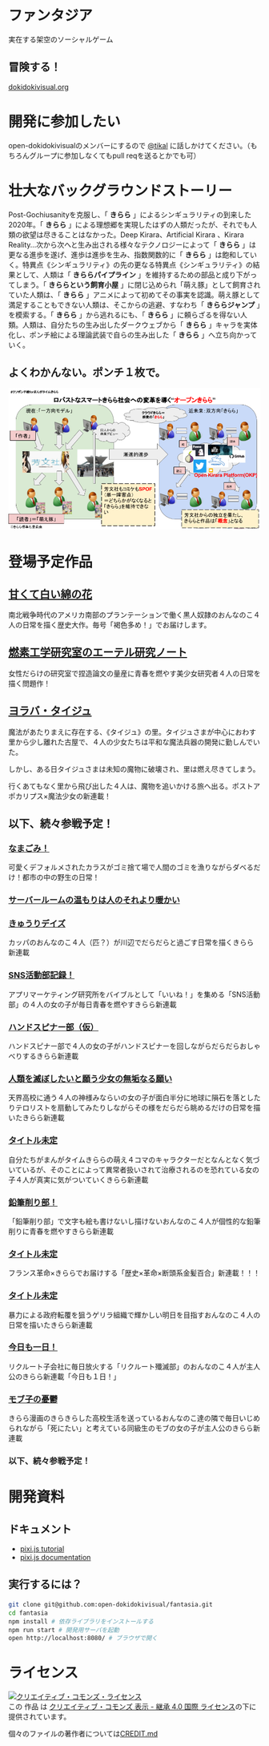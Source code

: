 # ファンタジア
実在する架空のソーシャルゲーム

## 冒険する！

[dokidokivisual.org](http://dokidokivisual.org/)

# 開発に参加したい

open-dokidokivisualのメンバーにするので [@tikal](https://twitter.com/tikal) に話しかけてください。（もちろんグループに参加しなくてもpull reqを送るとかでも可）

# 壮大なバックグラウンドストーリー

Post-Gochiusanityを克服し、「 **きらら** 」によるシンギュラリティの到来した2020年。「 **きらら** 」による理想郷を実現したはずの人類だったが、それでも人類の欲望は尽きることはなかった。Deep Kirara、Artificial Kirara
、Kirara Reality…次から次へと生み出される様々なテクノロジーによって「 **きらら** 」は更なる進歩を遂げ、進歩は進歩を生み、指数関数的に「 **きらら** 」は飽和していく。特異点《シンギュラリティ》の先の更なる特異点《シンギュラリティ》の結果として、人類は「 **きららパイプライン** 」を維持するための部品と成り下がってしまう。「 **きららという飼育小屋** 」に閉じ込められ「萌え豚」として飼育されていた人類は、「 **きらら** 」アニメによって初めてその事実を認識。萌え豚として満足することもできない人類は、そこからの逃避、すなわち「 **きららジャンプ** 」を模索する。「 **きらら** 」から逃れるにも、「 **きらら** 」に頼らざるを得ない人類。人類は、自分たちの生み出したダークウェブから「 **きらら** 」キャラを実体化し、ポンチ絵による理論武装で自らの生み出した「 **きらら** 」へ立ち向かっていく。

## よくわかんない。ポンチ１枚で。

[![](./image.png)](https://docs.google.com/presentation/d/124Xwcyl0AbXDc6xXPQX2OJ0flfriOLStmVDNAGUJgFE/edit#slide=id.g22c6eadebd_1312_30)

# 登場予定作品

## [甘くて白い綿の花](https://twitter.com/tikal/status/867053860019253248)

南北戦争時代のアメリカ南部のプランテーションで働く黒人奴隷のおんなのこ４人の日常を描く歴史大作。毎号「褐色多め！」でお届けします。

## [燃素工学研究室のエーテル研究ノート](https://twitter.com/tikal/status/917382944976658433)

女性だらけの研究室で捏造論文の量産に青春を燃やす美少女研究者４人の日常を描く問題作！

## [ヨラバ・タイジュ](https://github.com/YorabaTaiju/Novel)

魔法があたりまえに存在する、《タイジュ》の里。タイジュさまが中心におわす里から少し離れた古屋で、４人の少女たちは平和な魔法兵器の開発に勤しんでいた。

しかし、ある日タイジュさまは未知の魔物に破壊され、里は燃え尽きてしまう。

行くあてもなく里から飛び出した４人は、魔物を追いかける旅へ出る。ポストアポカリプス×魔法少女の新連載！

## 以下、続々参戦予定！

### [なまごみ！](https://twitter.com/tikal/status/927756412175790080)

可愛くデフォルメされたカラスがゴミ捨て場で人間のゴミを漁りながらダベるだけ！都市の中の野生の日常！

### [サーバールームの温もりは人のそれより暖かい](https://twitter.com/tikal/status/890467044335927297)

### [きゅうりデイズ](https://twitter.com/tikal/status/887628155476877312)

カッパのおんなのこ４人（匹？）が川辺でだらだらと過ごす日常を描くきらら新連載

### [SNS活動部記録！](https://twitter.com/tikal/status/885559787244486656)

アプリマーケティング研究所をバイブルとして「いいね！」を集める「SNS活動部」の４人の女の子が毎日青春を燃やすきらら新連載

### [ハンドスピナー部（仮）](https://twitter.com/tikal/status/885559787244486656)

ハンドスピナー部で４人の女の子がハンドスピナーを回しながらだらだらおしゃべりするきらら新連載

### [人類を滅ぼしたいと願う少女の無垢なる願い](https://twitter.com/tikal/status/882561449180053504)

天界高校に通う４人の神様みならいの女の子が面白半分に地球に隕石を落としたりテロリストを扇動してみたりしながらその様をだらだら眺めるだけの日常を描いたきらら新連載

### [タイトル未定](https://twitter.com/tikal/status/882280306262237184)

自分たちがまんがタイムきららの萌え４コマのキャラクターだとなんとなく気づいているが、そのことによって異常者扱いされて治療されるのを恐れている女の子４人が真実に気がついていくきらら新連載

### [鉛筆削り部！](https://twitter.com/tikal/status/869683779304013826)

「鉛筆削り部」で文字も絵も書けないし描けないおんなのこ４人が個性的な鉛筆削りに青春を燃やすきらら新連載

### [タイトル未定](https://twitter.com/tikal/status/869487414183514112)

フランス革命×きららでお届けする「歴史×革命×断頭系金髪百合」新連載！！！

### [タイトル未定](https://twitter.com/tikal/status/869485238010781697)

暴力による政府転覆を狙うゲリラ組織で輝かしい明日を目指すおんなのこ４人の日常を描いたきらら新連載

### [今日も一日！](https://twitter.com/tikal/status/867321122433286148)

リクルート子会社に毎日放火する「リクルート殲滅部」のおんなのこ４人が主人公のきらら新連載「今日も１日！」

### [モブ子の憂鬱](https://twitter.com/tikal/status/862313271847657472)

きらら漫画のきらきらした高校生活を送っているおんなのこ達の隣で毎日いじめられながら「死にたい」と考えている同級生のモブの女の子が主人公のきらら新連載

### 以下、続々参戦予定！

# 開発資料

## ドキュメント

 - [pixi.js tutorial](https://github.com/kittykatattack/learningPixi)
 - [pixi.js documentation](http://pixijs.download/dev/docs/index.html)

## 実行するには？

```bash
git clone git@github.com:open-dokidokivisual/fantasia.git
cd fantasia
npm install # 依存ライブラリをインストールする
npm run start # 開発用サーバを起動
open http://localhost:8080/ # ブラウザで開く
```

# ライセンス

<a rel="license" href="http://creativecommons.org/licenses/by-sa/4.0/"><img alt="クリエイティブ・コモンズ・ライセンス" style="border-width:0" src="https://i.creativecommons.org/l/by-sa/4.0/88x31.png" /></a><br />この 作品 は <a rel="license" href="http://creativecommons.org/licenses/by-sa/4.0/">クリエイティブ・コモンズ 表示 - 継承 4.0 国際 ライセンス</a>の下に提供されています。

個々のファイルの著作者については[CREDIT.md](CREDIT.md)